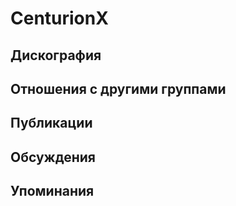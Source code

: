 # CenturionX



## Дискография


## Отношения с другими группами


## Публикации


## Обсуждения


## Упоминания


